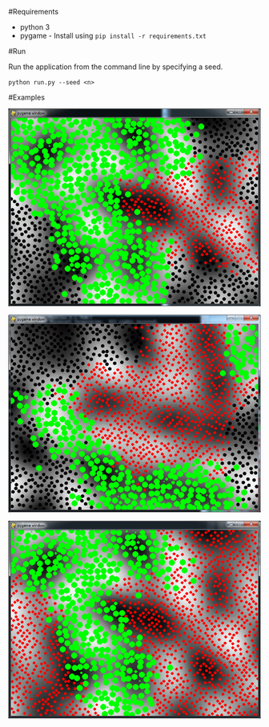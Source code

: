 #Requirements

- python 3
- pygame - Install using `pip install -r requirements.txt`

#Run

Run the application from the command line by specifying a seed. 

```
python run.py --seed <n>
```

#Examples

![Seed of 5 with 3 trees](./seed_5_3_trees.png?raw=true)

![Seed of 6 with 3 trees](./seed_6_3_trees.png?raw=true)

![Seed of 5 with 2 trees](./seed_1.png?raw=true)
